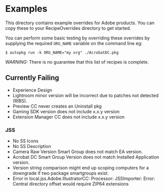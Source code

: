 # Examples #

This directory contains example overrides for Adobe products.
You can copy these to your RecipeOverrides directory to get started.

You can perform some basic testing by overriding these overrides by
supplying the required `ORG_NAME` variable on the command line eg:

    $ autopkg run -k ORG_NAME="my org" ./AcrobatDC.pkg

*WARNING:* There is no guarantee that this list of recipes is complete.

## Currently Failing ##

- Experience Design
- Lightroom minor version will be incorrect due to patches not detected (RIBS).
- Preview CC never creates an Uninstall pkg
- Gaming SDK version does not include x.x.y version
- Extension Manager CC does not include x.x.y version

### JSS ###

- No SS Icons
- No SS Description
- Camera Raw Version Smart Group does not match EA version.
- Acrobat DC Smart Group Version does not match Installed Application version.
- Version string comparison might end up scoping computers for a downgrade if two package smartgroups exist.
- Error in local.jss.Adobe.IllustratorCC: Processor: JSSImporter: Error: Central directory offset would require ZIP64 extensions


